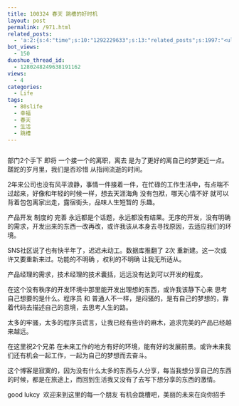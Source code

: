 ```yaml
---
title: 100324 春天 跳槽的好时机
layout: post
permalink: /971.html
related_posts:
  - 'a:2:{s:4:"time";s:10:"1292229633";s:13:"related_posts";s:1997:"<ul class="related_post"><li><a href="http://blog.80aj.com/2010/03/14/100314-%e8%bf%99%e4%ba%9b%e5%b9%b4%ef%bc%8c%e8%bf%99%e4%ba%9b%e4%ba%8b/" title="100314 这些年，这些事">100314 这些年，这些事</a></li><li><a href="http://blog.80aj.com/guestbook/" title="关于">关于</a></li><li><a href="http://blog.80aj.com/2010/11/16/101116-%e5%a4%9c%e6%9c%aa%e7%9c%a0%e6%80%9d%e5%bf%b5%e8%bf%9c%e6%96%b9%e7%9a%84%e4%bd%b3%e4%ba%ba/" title="101116 夜未眠,思念远方的佳人">101116 夜未眠,思念远方的佳人</a></li><li><a href="http://blog.80aj.com/2010/09/09/%e5%8c%86%e5%8c%86/" title="匆匆">匆匆</a></li><li><a href="http://blog.80aj.com/2010/09/05/100905-%e7%90%90%e4%ba%8b%e8%ae%b0/" title="100905 琐事记">100905 琐事记</a></li><li><a href="http://blog.80aj.com/2010/08/23/100822-%e5%85%b3%e4%ba%8e%e6%9c%80%e8%bf%91%e7%9a%84%e8%b7%b3%e6%a7%bd%e5%bf%83%e6%80%81%e6%b5%ae%e5%8a%a8/" title="100823 关于最近的跳槽心态浮动">100823 关于最近的跳槽心态浮动</a></li><li><a href="http://blog.80aj.com/2010/08/18/%e5%9c%a8%e6%ac%a2%e8%bf%8e%e7%95%8c%e9%9d%a2%e6%b7%bb%e5%8a%a0%e5%ae%89%e8%a3%85%e6%96%b9%e5%bc%8f%e7%9a%84%e9%80%89%e6%8b%a9/" title="在欢迎界面添加安装方式的选择">在欢迎界面添加安装方式的选择</a></li><li><a href="http://blog.80aj.com/2010/07/06/100706-%e7%ba%a2%e9%85%92/" title="100706 红酒">100706 红酒</a></li><li><a href="http://blog.80aj.com/2010/05/23/100523-%e8%b6%8a%e7%8b%b1%e5%85%94-%e7%ac%91%e4%b8%8d%e6%8a%bd%e4%bd%a0%e6%89%be%e6%88%91/" title="100523 越狱兔 笑不抽你找我">100523 越狱兔 笑不抽你找我</a></li><li><a href="http://blog.80aj.com/2010/05/17/100517-%e6%94%be%e8%8d%a1%e4%b8%8d%e7%be%81%e7%9a%84%e6%98%af%e6%88%91%e4%bd%86%e4%b8%8d%e7%9f%a5%e9%81%93%e6%98%af%e4%b8%8d%e6%98%af%e4%bd%a0%e7%9a%84%e7%88%b1/" title="100517 放荡不羁的是我但不知道是不是你的爱">100517 放荡不羁的是我但不知道是不是你的爱</a></li></ul>";}'
bot_views:
  - 150
duoshuo_thread_id:
  - 1280248249638191162
views:
  - 4
categories:
  - Life
tags:
  - 80slife
  - 幸福
  - 春天
  - 生活
  - 跳槽
---
```

[<img class="alignnone size-full wp-image-972" title="xf" src="http://www.80aj.com/wp-content/uploads/2010/03/xf.bmp" alt="" />][1]

部门2个手下 即将 一个接一个的离职，离去 是为了更好的离自己的梦更近一点。蹉跎的岁月里，我们是否珍惜 从指间流逝的时间。

2年来公司也没有风平浪静，事情一件接着一件，在忙碌的工作生活中，有点喘不过起来，好像和年轻的时候一样，想去天涯海角 没有包袱，哪天心情不好 就可以背着包包离家出走，露宿街头，品味人生短暂的 乐趣。

产品开发 制度的 完善 永远都是个话题，永远都没有结果。无序的开发，没有明确的需求，开发出来的东西一改再改，或许我该从本身去寻找原因，去适应我们的环境。

SNS社区说了也有快半年了，迟迟未动工。数据库推翻了 2次 重新建。这一次或许又要重新来过。功能的不明确 ，权利的不明确 让我无所适从。

产品经理的需求，技术经理的技术囊括，远远没有达到可以开发的程度。

在这个没有秩序的开发环境中那里能开发出理想的东西，或许我该静下心来 思考自己想要的是什么。程序员 和 普通人不一样，是闷骚的，是有自己的梦想的，靠着代码去描述自己的意境，去思考人生的路。

太多的牢骚，太多的程序员谎言，让我已经有些许的麻木，追求完美的产品已经越来越远。

在这里祝2个兄弟 在未来工作的地方有好的环境，能有好的发展前景。或许未来我们还有机会一起工作，一起为自己的梦想而去奋斗。

这个博客是寂寞的，因为没有什么太多的东西与人分享，每当我想分享自己的东西的时候，都是在旅途上，而回到生活我又没有了去写下想分享的东西的激情。

good lukcy  欢迎来到这里的每一个朋友 有机会跳槽吧，美丽的未来在向你招手

 [1]: http://www.80aj.com/wp-content/uploads/2010/03/xf.bmp